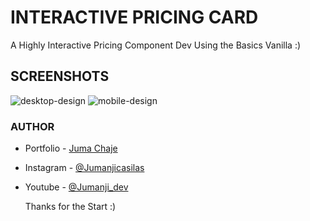# INTERACTIVE PRICING CARD
A Highly Interactive Pricing Component Dev Using the Basics Vanilla :)

## SCREENSHOTS
![desktop-design](https://github.com/Jumanjigobez/interactive_pricing/assets/73429193/b6517d7e-a0e4-4b0d-a637-0f421f113b85)
![mobile-design](https://github.com/Jumanjigobez/interactive_pricing/assets/73429193/4bea6d36-fbf1-47a1-8128-4ca8c7474e45)

### AUTHOR
- Portfolio - [Juma Chaje](https://jumanjigobez.github.io/personal_portfolio)
- Instagram - [@Jumanjicasilas](https://instagram.com/jumanjicasilas)
- Youtube - [@Jumanji_dev](https://youtube.com/@Jumanji_dev)

  Thanks for the Start :)
